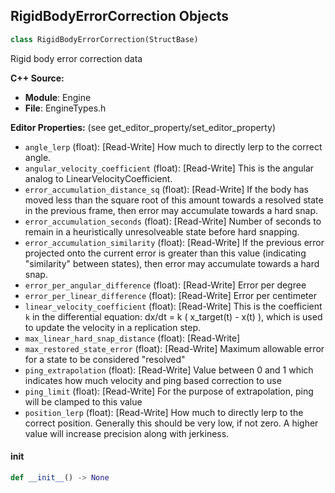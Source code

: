 ## RigidBodyErrorCorrection Objects

```python
class RigidBodyErrorCorrection(StructBase)
```

Rigid body error correction data

**C++ Source:**

- **Module**: Engine
- **File**: EngineTypes.h

**Editor Properties:** (see get_editor_property/set_editor_property)

- ``angle_lerp`` (float):  [Read-Write] How much to directly lerp to the correct angle.
- ``angular_velocity_coefficient`` (float):  [Read-Write] This is the angular analog to LinearVelocityCoefficient.
- ``error_accumulation_distance_sq`` (float):  [Read-Write] If the body has moved less than the square root of
                this amount towards a resolved state in the previous
                frame, then error may accumulate towards a hard snap.
- ``error_accumulation_seconds`` (float):  [Read-Write] Number of seconds to remain in a heuristically
                unresolveable state before hard snapping.
- ``error_accumulation_similarity`` (float):  [Read-Write] If the previous error projected onto the current error
                is greater than this value (indicating "similarity"
                between states), then error may accumulate towards a
                hard snap.
- ``error_per_angular_difference`` (float):  [Read-Write] Error per degree
- ``error_per_linear_difference`` (float):  [Read-Write] Error per centimeter
- ``linear_velocity_coefficient`` (float):  [Read-Write] This is the coefficient `k` in the differential equation:
                dx/dt = k ( x_target(t) - x(t) ), which is used to update
                the velocity in a replication step.
- ``max_linear_hard_snap_distance`` (float):  [Read-Write]
- ``max_restored_state_error`` (float):  [Read-Write] Maximum allowable error for a state to be considered "resolved"
- ``ping_extrapolation`` (float):  [Read-Write] Value between 0 and 1 which indicates how much velocity
                and ping based correction to use
- ``ping_limit`` (float):  [Read-Write] For the purpose of extrapolation, ping will be clamped to this value
- ``position_lerp`` (float):  [Read-Write] How much to directly lerp to the correct position. Generally
                this should be very low, if not zero. A higher value will
                increase precision along with jerkiness.

<a id="unreal.RigidBodyErrorCorrection.__init__"></a>

#### __init__

```python
def __init__() -> None
```

<a id="unreal.PhysicalSurfaceName"></a>